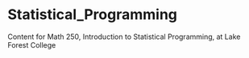 
# Statistical_Programming

Content for Math 250, Introduction to Statistical Programming, at Lake Forest College
